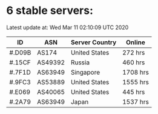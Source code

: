 # 6 stable servers:

Latest update at: Wed Mar 11 02:10:09 UTC 2020

| ID | ASN | Server Country | Online |
| -- | --- | -------------- | ------ |
| #.D09B | AS174 | United States | 272 hrs |
| #.15CF | AS49392 | Russia | 460 hrs |
| #.7F1D | AS63949 | Singapore | 1708 hrs |
| #.9FC3 | AS53889 | United States | 1555 hrs |
| #.E069 | AS40065 | United States | 445 hrs |
| #.2A79 | AS63949 | Japan | 1537 hrs |

